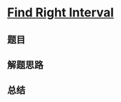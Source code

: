 # [Find Right Interval](https://leetcode.com/problems/find-right-interval/)
## 题目


## 解题思路


## 总结


